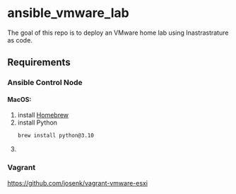 # ansible_vmware_lab

The goal of this repo is to deploy an VMware home lab using Inastrastrature as code.

## Requirements

### Ansible Control Node
#### MacOS:
1. install [Homebrew](https://brew.sh)
2. install Python
   ```bash
   brew install python@3.10
   ```
3.  

### Vagrant

https://github.com/josenk/vagrant-vmware-esxi
